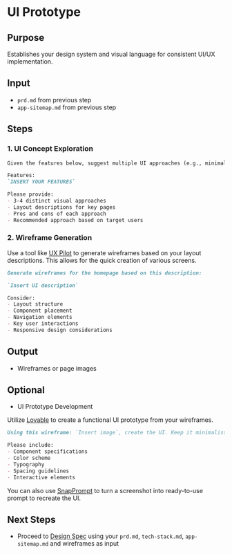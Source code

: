 # UI Prototype

## Purpose
Establishes your design system and visual language for consistent UI/UX implementation.

## Input
* `prd.md` from previous step
* `app-sitemap.md` from previous step

## Steps

### 1. UI Concept Exploration
```md
Given the features below, suggest multiple UI approaches (e.g., minimalistic, colorful, modern). Briefly describe the layouts for each.

Features:
`INSERT YOUR FEATURES`

Please provide:
- 3-4 distinct visual approaches
- Layout descriptions for key pages
- Pros and cons of each approach
- Recommended approach based on target users
```

### 2. Wireframe Generation
Use a tool like [UX Pilot](https://uxpilot.ai/) to generate wireframes based on your layout descriptions. This allows for the quick creation of various screens.

```md
Generate wireframes for the homepage based on this description:

`Insert UI description`

Consider:
- Layout structure
- Component placement
- Navigation elements
- Key user interactions
- Responsive design considerations
```

## Output
* Wireframes or page images

## Optional
* UI Prototype Development

Utilize [Lovable](https://lovable.dev) to create a functional UI prototype from your wireframes.

```md
Using this wireframe: `Insert image`, create the UI. Keep it minimalistic.

Please include:
- Component specifications
- Color scheme
- Typography
- Spacing guidelines
- Interactive elements
```

You can also use [SnapPrompt](https://chatgpt.com/g/g-674c835b12b48191bc59fd0f3953d345-snapprompt) to turn a screenshot into ready-to-use prompt to recreate the UI.


## Next Steps
* Proceed to [Design Spec](../design/index.md) using your `prd.md`, `tech-stack.md`, `app-sitemap.md` and wireframes as input